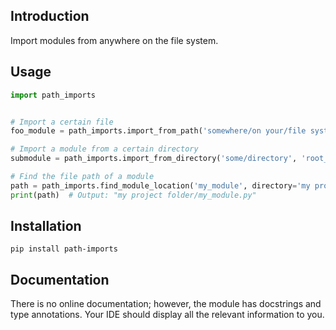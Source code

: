 ## Introduction

Import modules from anywhere on the file system.

## Usage

```python
import path_imports


# Import a certain file
foo_module = path_imports.import_from_path('somewhere/on your/file system/foo.py')

# Import a module from a certain directory
submodule = path_imports.import_from_directory('some/directory', 'root_module.submodule')

# Find the file path of a module
path = path_imports.find_module_location('my_module', directory='my project folder')
print(path)  # Output: "my project folder/my_module.py"
```

## Installation

```
pip install path-imports
```

## Documentation

There is no online documentation; however, the module has docstrings and type annotations. Your IDE
should display all the relevant information to you.

